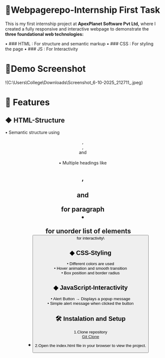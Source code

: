 # 🌟Webpagerepo-Internship First Task

This is my first internship project at **ApexPlanet Software Pvt Ltd,** where I created a fully responsive and interactive webpage to demonstrate the **three foundational web technologies:**

• ### HTML : For structure and semantic markup
• ### CSS  : For styling the page
• ### JS   : For Interactivity

# 📸Demo Screenshot

!(C:\Users\College\Downloads\Screenshot_6-10-2025_212711_.jpeg)

# 🚀 Features

## ◆ HTML-Structure

• Semantic structure using <header>,<main>,<div> and <section>\
• Multiple headings like <h1>,<h2> and <p> for paragraph\
• <ul> for unorder list of elements\
• <button> for interactivity\

## ◆ CSS-Styling

• Different colors are used\
• Hover animation and smooth transition\
• Box position and border radius

## ◆ JavaScript-Interactivity

• Alert Button → Displays a popup message\
• Simple alert message when clicked the button

# 🛠️ Instalation and Setup

1.Clone repository\
[Git Clone](https://github.com/Amrutha-1519/Webpagerepo.git)

2.Open the index.html file in your browser to view the project.
